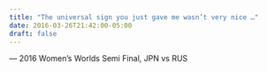 ```yaml
---
title: "The universal sign you just gave me wasn’t very nice …"
date: 2016-03-26T21:42:00-05:00
draft: false
---
```

— 2016 Women’s Worlds Semi Final, JPN vs RUS
<!--more--> 

